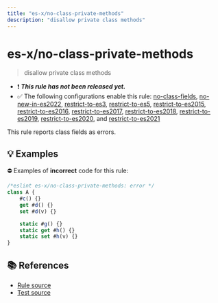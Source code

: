```yaml
---
title: "es-x/no-class-private-methods"
description: "disallow private class methods"
---
```


# es-x/no-class-private-methods
> disallow private class methods

- ❗ <badge text="This rule has not been released yet." vertical="middle" type="error"> ***This rule has not been released yet.*** </badge>
- ✅ The following configurations enable this rule: [no-class-fields], [no-new-in-es2022], [restrict-to-es3], [restrict-to-es5], [restrict-to-es2015], [restrict-to-es2016], [restrict-to-es2017], [restrict-to-es2018], [restrict-to-es2019], [restrict-to-es2020], and [restrict-to-es2021]

This rule reports class fields as errors.

## 💡 Examples

⛔ Examples of **incorrect** code for this rule:

<eslint-playground type="bad">

```js
/*eslint es-x/no-class-private-methods: error */
class A {
    #c() {}
    get #d() {}
    set #d(v) {}

    static #g() {}
    static get #h() {}
    static set #h(v) {}
}
```

</eslint-playground>

## 📚 References

- [Rule source](https://github.com/eslint-community/eslint-plugin-es-x/blob/master/lib/rules/no-class-private-methods.js)
- [Test source](https://github.com/eslint-community/eslint-plugin-es-x/blob/master/tests/lib/rules/no-class-private-methods.js)

[no-class-fields]: ../configs/index.md#no-class-fields
[no-new-in-es2022]: ../configs/index.md#no-new-in-es2022
[restrict-to-es3]: ../configs/index.md#restrict-to-es3
[restrict-to-es5]: ../configs/index.md#restrict-to-es5
[restrict-to-es2015]: ../configs/index.md#restrict-to-es2015
[restrict-to-es2016]: ../configs/index.md#restrict-to-es2016
[restrict-to-es2017]: ../configs/index.md#restrict-to-es2017
[restrict-to-es2018]: ../configs/index.md#restrict-to-es2018
[restrict-to-es2019]: ../configs/index.md#restrict-to-es2019
[restrict-to-es2020]: ../configs/index.md#restrict-to-es2020
[restrict-to-es2021]: ../configs/index.md#restrict-to-es2021
